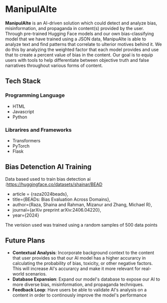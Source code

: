 
# ManipulAlte



**ManipulAlte** is an AI-driven solution which could detect and analyze bias, misinformation, and propaganda in content(s) provided by the user. Through pre-trained Hugging Face models and our own bias-classifying model that we have trained using a JSON data, ManipuAlte is able to analyze text and find patterns that correlate to ulterior motives behind it. We do this by analyzing the weighted factor that each model provides and use that to create a percent value of bias in the content. Our goal is to equip users with tools to help differentiate between objective truth and false narratives throughout various forms of content.

## Tech Stack 

### Programming Language 
- HTML
- Javascript
- Python
  
### Librarires and Frameworks
- Transformers
- PyTorch
- Flask

## Bias Detenction AI Training 
Data based used to train bias detection ai :https://huggingface.co/datasets/shainar/BEAD
- article = {raza2024beads},
- title={BEADs: Bias Evaluation Across Domains},
- author={Raza, Shaina and Rahman, Mizanur and Zhang, Michael R},
- journal={arXiv preprint arXiv:2406.04220},
- year={2024}

The verision used was trained using a random samples of 500 data points 


## Future Plans
- **Contextual Analysis**: Incorporate background context to the content that user provides so that our AI model has a higher accurarcy in calculating the probability of bias, toxicity, or other negative factors. This will increase AI's accurarcy and make it more relevant for real-world scenarios.
- **Database Expansion**: Expand our model's database to expose our AI to more diverse bias, misinformation, and propaganda techniques.
- **Feedback Loop**: Have users be able to validate AI's analysis on a content in order to continously improve the model's performance

